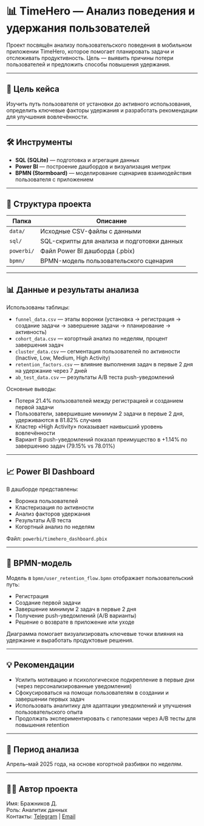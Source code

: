 # 📊 TimeHero — Анализ поведения и удержания пользователей

Проект посвящён анализу пользовательского поведения в мобильном приложении TimeHero, которое помогает планировать задачи и отслеживать продуктивность. Цель — выявить причины потери пользователей и предложить способы повышения удержания.

---

## 🎯 Цель кейса

Изучить путь пользователя от установки до активного использования, определить ключевые факторы удержания и разработать рекомендации для улучшения вовлечённости.

---

## 🛠 Инструменты

- **SQL (SQLite)** — подготовка и агрегация данных  
- **Power BI** — построение дашбордов и визуализация метрик  
- **BPMN (Stormboard)** — моделирование сценариев взаимодействия пользователя с приложением

---

## 📁 Структура проекта

| Папка       | Описание                                     |
|-------------|----------------------------------------------|
| `data/`     | Исходные CSV-файлы с данными                  |
| `sql/`      | SQL-скрипты для анализа и подготовки данных  |
| `powerbi/`  | Файл Power BI дашборда (.pbix)                 |
| `bpmn/`     | BPMN-модель пользовательского сценария         |

---

## 📊 Данные и результаты анализа

Использованы таблицы:

- `funnel_data.csv` — этапы воронки (установка → регистрация → создание задачи → завершение задачи → планирование → активность)  
- `cohort_data.csv` — когортный анализ по неделям, процент завершения задач  
- `cluster_data.csv` — сегментация пользователей по активности (Inactive, Low, Medium, High Activity)  
- `retention_factors.csv` — влияние выполнения задач в первые 2 дня на удержание через 7 дней  
- `ab_test_data.csv` — результаты A/B теста push-уведомлений

Основные выводы:

- Потеря 21.4% пользователей между регистрацией и созданием первой задачи  
- Пользователи, завершившие минимум 2 задачи в первые 2 дня, удерживаются в 81.82% случаев  
- Кластер «High Activity» показывает наивысший уровень вовлечённости  
- Вариант B push-уведомлений показал преимущество в +1.14% по завершению задач (79.15% vs 78.01%)

---

## 📈 Power BI Dashboard

В дашборде представлены:

- Воронка пользователей  
- Кластеризация по активности  
- Анализ факторов удержания  
- Результаты A/B теста  
- Когортный анализ по неделям

Файл: `powerbi/timehero_dashboard.pbix`

---

## 🔄 BPMN-модель

Модель в `bpmn/user_retention_flow.bpmn` отображает пользовательский путь:

- Регистрация  
- Создание первой задачи  
- Завершение минимум 2 задач в первые 2 дня  
- Получение push-уведомлений (A/B варианты)  
- Решение о возврате в приложение или уходе

Диаграмма помогает визуализировать ключевые точки влияния на удержание и выработать продуктовые решения.

---

## 💡 Рекомендации

- Усилить мотивацию и психологическое подкрепление в первые дни (через персонализированные уведомления)  
- Сфокусироваться на помощи пользователям в создании и завершении первых задач  
- Использовать аналитику для адаптации уведомлений и улучшения пользовательского опыта  
- Продолжать экспериментировать с гипотезами через A/B тесты для повышения retention

---
## 📅 Период анализа

Апрель–май 2025 года, на основе когортной разбивки по неделям.

---

## 👨‍💻 Автор проекта

Имя: Бражников Д.  
Роль: Аналитик данных  
Контакты: [Telegram](https://t.me/F_slip_secret) | [Email](mailto:vova.g.8kl@gmail.com)

